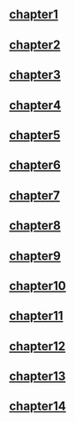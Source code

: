 ## [chapter1](https://github.com/FofightFong/Fofight/blob/master/biostatistics/chapter1.md)

## [chapter2](https://github.com/FofightFong/Fofight/blob/master/biostatistics/chapter2.md)

## [chapter3](https://github.com/FofightFong/Fofight/blob/master/biostatistics/chapter3.md)

## [chapter4](https://github.com/FofightFong/Fofight/blob/master/biostatistics/chapter4.md)

## [chapter5](https://github.com/FofightFong/Fofight/blob/master/biostatistics/chapter5.md)

## [chapter6](https://github.com/FofightFong/Fofight/blob/master/biostatistics/chapter6.md)

## [chapter7](https://github.com/FofightFong/Fofight/blob/master/biostatistics/chapter7.md)

## [chapter8](https://github.com/FofightFong/Fofight/blob/master/biostatistics/chapter8.md)

## [chapter9](https://github.com/FofightFong/Fofight/blob/master/biostatistics/chapter9.md)

## [chapter10](https://github.com/FofightFong/Fofight/blob/master/biostatistics/chapter10.md)

## [chapter11](https://github.com/FofightFong/Fofight/blob/master/biostatistics/chapter11.md)

## [chapter12](https://github.com/FofightFong/Fofight/blob/master/biostatistics/chapter12.md)

## [chapter13](https://github.com/FofightFong/Fofight/blob/master/biostatistics/chapter13.md)

## [chapter14](https://github.com/FofightFong/Fofight/blob/master/biostatistics/chapter14.md)
